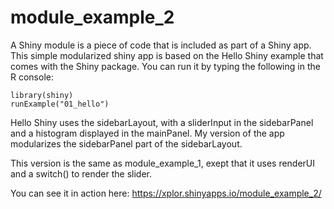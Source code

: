 # module_example_2
A Shiny module is a piece of code that is included as part of a Shiny app. This simple modularized shiny app is based on the Hello Shiny example that comes with the Shiny package. You can run it by typing the following in the R console:

``` {.r}
library(shiny)
runExample("01_hello")
``` 

Hello Shiny uses the sidebarLayout, with a sliderInput in the sidebarPanel and a histogram displayed in the mainPanel. My version of the app modularizes the sidebarPanel part of the sidebarLayout.

This version is the same as module_example_1, exept that it uses renderUI and a switch() to render the slider. 

You can see it in action here: <https://xplor.shinyapps.io/module_example_2/>